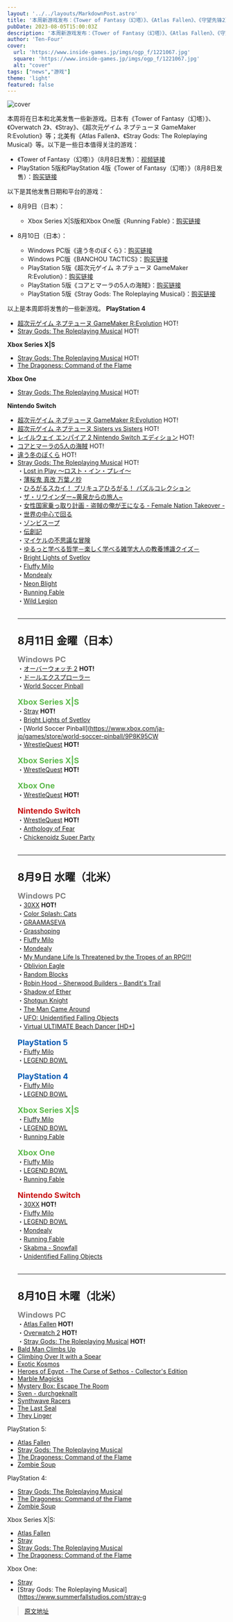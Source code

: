 ```yaml
---
layout: '../../layouts/MarkdownPost.astro'
title: '本周新游戏发布：《Tower of Fantasy（幻塔）》、《Atlas Fallen》、《守望先锋2》、《Stray》、《超次元游戏 海王星 GameMaker R:Evolution》等'
pubDate: 2023-08-05T15:00:03Z
description: '本周新游戏发布：《Tower of Fantasy（幻塔）》、《Atlas Fallen》、《守望先锋2》、《Stray》、《超次元游戏 海王星 GameMaker R:Evolution》等'
author: 'Ten-Four'
cover:
  url: 'https://www.inside-games.jp/imgs/ogp_f/1221067.jpg'
  square: 'https://www.inside-games.jp/imgs/ogp_f/1221067.jpg'
  alt: "cover"
tags: ["news","游戏"]
theme: 'light'
featured: false
---
```


![cover](https://www.inside-games.jp/imgs/ogp_f/1221067.jpg)

本周将在日本和北美发售一些新游戏。日本有《Tower of Fantasy（幻塔）》、《Overwatch 2》、《Stray》、《超次元ゲイム ネプテューヌ GameMaker R:Evolution》等；北美有《Atlas Fallen》、《Stray Gods: The Roleplaying Musical》等。以下是一些日本值得关注的游戏：

- 《Tower of Fantasy（幻塔）》（8月8日发售）：[视频链接](https://www.youtube.com/embed/hMkJWe4nlIQ?rel=0)
- PlayStation 5版和PlayStation 4版《Tower of Fantasy（幻塔）》（8月8日发售）：[购买链接](https://store.playstation.com/ja-jp/product/UP5337-PPSA08346_00-PWRDTOFPSSEPO000)

以下是其他发售日期和平台的游戏：

- 8月9日（日本）：
  - Xbox Series X|S版和Xbox One版《Running Fable》：[购买链接](https://www.xbox.com/ja-jp/games/store/running-fable/9P9NTCZ7HZLL)

- 8月10日（日本）：
  - Windows PC版《違う冬のぼくら》：[购买链接](https://store.steampowered.com/app/1801110/_/)
  - Windows PC版《BANCHOU TACTICS》：[购买链接](https://store.steampowered.com/app/1981160/BANCHOU_TACTICS/)
  - PlayStation 5版《超次元ゲイム ネプテューヌ GameMaker R:Evolution》：[购买链接](https://www.compileheart.com/neptune/gamemaker/)
  - PlayStation 5版《コアとマーラの5人の海賊》：[购买链接](http://www.pikii.jp/game/koaandthefivepiratesofmara/)
  - PlayStation 5版《Stray Gods: The Roleplaying Musical》：[购买链接](https://store.playstation.com/ja-jp/concept/10007748)

以上是本周即将发售的一些新游戏。
**PlayStation 4**
- [超次元ゲイム ネプテューヌ GameMaker R:Evolution](https://www.compileheart.com/neptune/gamemaker/) HOT!
- [Stray Gods: The Roleplaying Musical](https://store.playstation.com/ja-jp/concept/10007748) HOT!

**Xbox Series X|S**
- [Stray Gods: The Roleplaying Musical](https://www.xbox.com/ja-JP/games/store/stray-gods-the-roleplaying-musical/9mwn6njklfb7) HOT!
- [The Dragoness: Command of the Flame](https://www.xbox.com/ja-JP/games/store/the-dragoness-command-of-the-flame/9MX369HPGVGH/0017)

**Xbox One**
- [Stray Gods: The Roleplaying Musical](https://www.xbox.com/ja-JP/games/store/stray-gods-the-roleplaying-musical/9mwn6njklfb7) HOT!

**Nintendo Switch**
- [超次元ゲイム ネプテューヌ GameMaker R:Evolution](https://www.compileheart.com/neptune/gamemaker/) HOT!
- [超次元ゲイム ネプテューヌ Sisters vs Sisters](https://www.compileheart.com/neptune/nepsis/) HOT!
- [レイルウェイ エンパイア 2 Nintendo Switch エディション](https://kalypsomedia.co.jp/railway-empire2/) HOT!
- [コアとマーラの5人の海賊](http://www.pikii.jp/game/koaandthefivepiratesofmara/) HOT!
- [違う冬のぼくら](https://creatorslab.kodansha.co.jp/products/1275/) HOT!
- [Stray Gods: The Roleplaying Musical](https://store-jp.nintendo.com/list/software/70010000064509.html) HOT!
</b><br>・[Lost in Play ～ロスト・イン・プレイ～](https://softsourcepublishing.com/lost-in-play-physical-jpn/)<br>・[薄桜鬼 真改 万葉ノ抄](https://www.otomate.jp/hakuoki/shinkai/manyou/)<br>・[ひろがるスカイ！ プリキュアひろがる！ パズルコレクション](https://www.d3p.co.jp/precure/)<br>・[ザ・リワインダー~黄泉からの旅人~](https://store-jp.nintendo.com/list/software/70010000042816.html)<br>・[女性国家乗っ取り計画 - 盗賊の俺が王になる - Female Nation Takeover -](https://store-jp.nintendo.com/list/software/70010000069945.html)<br>・[世界の中心で回る](https://store-jp.nintendo.com/list/software/70010000070133.html)<br>・[ゾンビスープ](https://store-jp.nintendo.com/list/software/70010000066118.html)<br>・[伝創記](https://store-jp.nintendo.com/list/software/70010000067966.html)<br>・[マイケルの不思議な冒険](https://store-jp.nintendo.com/list/software/70010000068656.html)<br>・[ゆるっと学べる哲学－楽しく学べる雑学大人の教養博識クイズ－](https://store-jp.nintendo.com/list/software/70010000070650.html)<br>・[Bright Lights of Svetlov](https://store-jp.nintendo.com/list/software/70010000061347.html)<br>・[Fluffy Milo](https://store-jp.nintendo.com/list/software/70010000065204.html)<br>・[Mondealy](https://store-jp.nintendo.com/list/software/70010000070545.html)<br>・[Neon Blight](https://store-jp.nintendo.com/list/software/70010000046709.html)<br>・[Running Fable](https://store-jp.nintendo.com/list/software/70010000060525.html)<br>・[Wild Legion](https://store-jp.nintendo.com/list/software/70010000067228.html)<br><br><hr><br><font size="5"><b>8月11日 金曜（日本）</b></font><br><br><font size="4" color="#808080"><b>Windows PC</b></font><br>・[オーバーウォッチ 2](https://store.steampowered.com/app/2357570/_2/) <b class="hot">HOT! </b><br>・[ドールエクスプローラー](https://store.steampowered.com/app/2164930/_/)<br>・[World Soccer Pinball](https://www.xbox.com/ja-jp/games/store/world-soccer-pinball/9P8K95CWTHX8)<br><br><font size="4" color="#5cb94b"><b>Xbox Series X|S</b></font><br>・[Stray](https://www.xbox.com/ja-jp/games/store/stray/9NMPDQ2NRX34) <b class="hot">HOT! </b><br>・[Bright Lights of Svetlov](https://www.xbox.com/ja-jp/games/store/bright-lights-of-svetlov/9NJJB86PHHS6)<br>・[World Soccer Pinball](https://www.xbox.com/ja-jp/games/store/world-soccer-pinball/9P8K95CW
</b><br>・[WrestleQuest](https://www.wrestlequest.com/en) <b class="hot">HOT! </b><br><br><font size="4" color="#5cb94b"><b>Xbox Series X|S</b></font><br>・[WrestleQuest](https://www.wrestlequest.com/en) <b class="hot">HOT! </b><br><br><font size="4" color="#5cb94b"><b>Xbox One</b></font><br>・[WrestleQuest](https://www.wrestlequest.com/en) <b class="hot">HOT! </b><br><br><font size="4" color="#c91414"><b>Nintendo Switch</b></font><br>・[WrestleQuest](https://www.wrestlequest.com/en) <b class="hot">HOT! </b><br>・[Anthology of Fear](https://www.nintendo.com/store/products/anthology-of-fear-switch/)<br>・[Chickenoidz Super Party](https://www.nintendo.com/store/products/chickenoidz-super-party-switch/)<br><br><hr><br><font size="5"><b>8月9日 水曜（北米）</b></font><br><br><font size="4" color="#808080"><b>Windows PC</b></font><br>・[30XX](https://batterystaplegames.com/) <b class="hot">HOT! </b><br>・[Color Splash: Cats](https://store.steampowered.com/app/2529180/Color_Splash_Cats/)<br>・[GRAAMASEVA](https://store.steampowered.com/app/2256860/GRAAMASEVA/)<br>・[Grasshoping](https://store.steampowered.com/app/2378290/Grasshoping/)<br>・[Fluffy Milo](https://www.eastasiasoft.com/games/Fluffy-Milo)<br>・[Mondealy](https://store.steampowered.com/app/1620520/Mondealy/)<br>・[My Mundane Life Is Threatened by the Tropes of an RPG!!!](https://store.steampowered.com/app/2514470/My_Mundane_Life_Is_Threatened_by_the_Tropes_of_an_RPG/)<br>・[Oblivion Eagle](https://store.steampowered.com/app/2256950/Oblivion_Eagle/)<br>・[Random Blocks](https://store.steampowered.com/app/2520030/Random_Blocks/)<br>・[Robin Hood - Sherwood Builders - Bandit's Trail](https://store.steampowered.com/app/2465830/Robin_Hood__Sherwood_Builders__Bandits_Trail/)<br>・[Shadow of Ether](https://store.steampowered.com/app/2300380/Shadow_of_Ether/)<br>・[Shotgun Knight](https://store.steampowered.com/app/2341240/Shotgun_Knight/)<br>・[The Man Came Around](https://store.steampowered.com/app/1104920/The_Man_Came_Around/)<br>・[UFO: Unidentified Falling Objects](https://store.steampowered.com/app/2087610/UFO_Unidentified_Falling_Objects/)<br>・[Virtual ULTIMATE Beach Dancer [HD+]](https://store.steampowered.com/app/1657770/Virtual_ULTIMATE_Beach_Dancer_HD/)<br><br><font size="4" color="#0059b3"><b>PlayStation 5</b></font><br>・[Fluffy Milo](https://www.eastasiasoft.com/games/Fluffy-Milo)<br>・[LEGEND BOWL](https://store.playstation.com/en-us/concept/10005987)<br><br><font size="4" color="#0059b3"><b>PlayStation 4</b></font><br>・[Fluffy Milo](https://www.eastasiasoft.com/games/Fluffy-Milo)<br>・[LEGEND BOWL](https://store.playstation.com/en-us/concept/10005987)<br><br><font size="4" color="#5cb94b"><b>Xbox Series X|S</b></font><br>・[Fluffy Milo](https://www.eastasiasoft.com/games/Fluffy-Milo)<br>・[LEGEND BOWL](https://www.xbox.com/en-us/games/store/legend-bowl/9mvldwxsd4gw)<br>・[Running Fable](https://www.xbox.com/en-us/games/store/running-fable/9P9NTCZ7HZLL)<br><br><font size="4" color="#5cb94b"><b>Xbox One</b></font><br>・[Fluffy Milo](https://www.eastasiasoft.com/games/Fluffy-Milo)<br>・[LEGEND BOWL](https://www.xbox.com/en-us/games/store/legend-bowl/9mvldwxsd4gw)<br>・[Running Fable](https://www.xbox.com/en-us/games/store/running-fable/9P9NTCZ7HZLL)<br><br><font size="4" color="#c91414"><b>Nintendo Switch</b></font><br>・[30XX](https://batterystaplegames.com/) <b class="hot">HOT! </b><br>・[Fluffy Milo](https://www.eastasiasoft.com/games/Fluffy-Milo)<br>・[LEGEND BOWL](https://www.nintendo.com/store/products/legend-bowl-switch/)<br>・[Mondealy](https://www.nintendo.com/store/products/mondealy-switch/)<br>・[Running Fable](https://www.nintendo.com/store/products/running-fable-switch/)<br>・[Skabma - Snowfall](https://www.nintendo.com/store/products/skabma-snowfall-switch/)<br>・[Unidentified Falling Objects](https://www.nintendo.com/store/products/unidentified-falling-objects-switch/)<br><br><hr><br><font size="5"><b>8月10日 木曜（北米）</b></font><br><br><font size="4" color="#808080"><b>Windows PC</b></font><br>・[Atlas Fallen](https://www.focus-entmt.com/en/games/atlas-fallen) <b class="hot">HOT! </b><br>・[Overwatch 2](https://store.steampowered.com/app/2357570/_2/) <b class="hot">HOT! </b><br>・[Stray Gods: The Roleplaying Musical](https://www.summerfallstudios.com/stray-gods) <b class="hot">HOT!</b>
- [Bald Man Climbs Up](https://store.steampowered.com/app/2506000/Bald_Man_Climbs_Up/)
- [Climbing Over It with a Spear](https://store.steampowered.com/app/2527420/Climbing_Over_It_with_a_Spear/)
- [Exotic Kosmos](https://store.steampowered.com/app/1405010/Exotic_Kosmos/)
- [Heroes of Egypt - The Curse of Sethos - Collector's Edition](https://store.steampowered.com/app/2532930/Heroes_of_Egypt__The_Curse_of_Sethos__Collectors_Edition/)
- [Marble Magicks](https://store.steampowered.com/app/2491380/Marble_Magicks/)
- [Mystery Box: Escape The Room](https://store.steampowered.com/app/2535640/Mystery_Box_Escape_The_Room/)
- [Sven - durchgeknallt](https://store.steampowered.com/app/2213500/Sven__durchgeknallt/)
- [Synthwave Racers](https://store.steampowered.com/app/1916710/Synthwave_Racers/)
- [The Last Seal](https://store.steampowered.com/app/2413500/The_Last_Seal/)
- [They Linger](https://store.steampowered.com/app/2525550/They_Linger/)

PlayStation 5:
- [Atlas Fallen](https://www.focus-entmt.com/en/games/atlas-fallen)
- [Stray Gods: The Roleplaying Musical](https://www.summerfallstudios.com/stray-gods)
- [The Dragoness: Command of the Flame](https://store.playstation.com/en-us/concept/10005578)
- [Zombie Soup](https://aeonsparx.com/zombiesoup/)

PlayStation 4:
- [Stray Gods: The Roleplaying Musical](https://www.summerfallstudios.com/stray-gods)
- [The Dragoness: Command of the Flame](https://store.playstation.com/en-us/concept/10005578)
- [Zombie Soup](https://aeonsparx.com/zombiesoup/)

Xbox Series X|S:
- [Atlas Fallen](https://www.focus-entmt.com/en/games/atlas-fallen)
- [Stray](https://stray.game)
- [Stray Gods: The Roleplaying Musical](https://www.summerfallstudios.com/stray-gods)
- [The Dragoness: Command of the Flame](https://www.xbox.com/en-us/games/store/the-dragoness-command-of-the-flame/9MX369HPGVGH)

Xbox One:
- [Stray](https://stray.game)
- [Stray Gods: The Roleplaying Musical](https://www.summerfallstudios.com/stray-g

>[原文地址](https://www.inside-games.jp/article/2023/08/06/147660.html)  